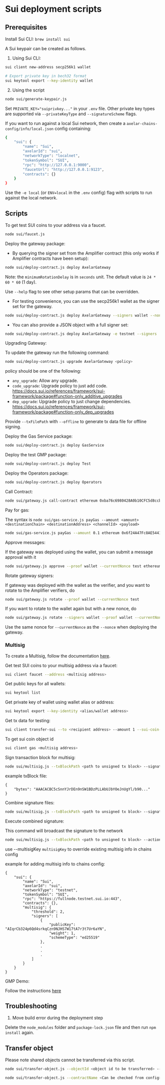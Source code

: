 # Sui deployment scripts

## Prerequisites

Install Sui CLI: `brew install sui`

A Sui keypair can be created as follows.

1. Using Sui CLI:

```bash
sui client new-address secp256k1 wallet

# Export private key in bech32 format
sui keytool export --key-identity wallet
```

2. Using the script

```bash
node sui/generate-keypair.js
```

Set `PRIVATE_KEY="suiprivkey..."` in your `.env` file. Other private key types are supported via `--privateKeyType` and `--signatureScheme` flags.

If you want to run against a local Sui network, then create a `axelar-chains-config/info/local.json` config containing:

```bash
{
    "sui": {
        "name": "Sui",
        "axelarId": "sui",
        "networkType": "localnet",
        "tokenSymbol": "SUI",
        "rpc": "http://127.0.0.1:9000",
        "faucetUrl": "http://127.0.0.1:9123",
        "contracts": {}
    }
}
```

Use the `-e local` (or `ENV=local` in the `.env` config) flag with scripts to run against the local network.

## Scripts

To get test SUI coins to your address via a faucet.

```bash
node sui/faucet.js
```

Deploy the gateway package:

-   By querying the signer set from the Amplifier contract (this only works if Amplifier contracts have been setup):

```bash
node sui/deploy-contract.js deploy AxelarGateway
```

Note: the `minimumRotationDelay` is in `seconds` unit. The default value is `24 * 60 * 60` (1 day).

Use `--help` flag to see other setup params that can be overridden.

-   For testing convenience, you can use the secp256k1 wallet as the signer set for the gateway.

```bash
node sui/deploy-contract.js deploy AxelarGateway --signers wallet --nonce test
```

-   You can also provide a JSON object with a full signer set:

```bash
node sui/deploy-contract.js deploy AxelarGateway -e testnet --signers '{"signers": [{"pub_key": "0x020194ead85b350d90472117e6122cf1764d93bf17d6de4b51b03d19afc4d6302b", "weight": 1}], "threshold": 1, "nonce": "0x0000000000000000000000000000000000000000000000000000000000000000"}'
```

Upgrading Gateway:

To update the gateway run the following command:

```bash
node sui/deploy-contract.js upgrade AxelarGateway <policy>
```

policy should be one of the following:

-   `any_upgrade`: Allow any upgrade.
-   `code_upgrade`: Upgrade policy to just add code. https://docs.sui.io/references/framework/sui-framework/package#function-only_additive_upgrades
-   `dep_upgrade`: Upgrade policy to just change dependencies. https://docs.sui.io/references/framework/sui-framework/package#function-only_dep_upgrades

Provide `--txFilePath` with `--offline` to generate tx data file for offline signing.

Deploy the Gas Service package:

```bash
node sui/deploy-contract.js deploy GasService
```

Deploy the test GMP package:

```bash
node sui/deploy-contract.js deploy Test
```

Deploy the Operators package:

```bash
node sui/deploy-contract.js deploy Operators
```

Call Contract:

```bash
node sui/gateway.js call-contract ethereum 0xba76c6980428A0b10CFC5d8ccb61949677A61233 0x1234
```

Pay for gas:

The syntax is `node sui/gas-service.js payGas --amount <amount> <destinationChain> <destinationAddress> <channelId> <payload>`

```bash
node sui/gas-service.js payGas --amount 0.1 ethereum 0x6f24A47Fc8AE5441Eb47EFfC3665e70e69Ac3F05 0xba76c6980428A0b10CFC5d8ccb61949677A61233 0x1234
```

Approve messages:

If the gateway was deployed using the wallet, you can submit a message approval with it

```bash
node sui/gateway.js approve --proof wallet --currentNonce test ethereum 0x0x32034b47cb29d162d9d803cc405356f4ac0ec07fe847ace431385fe8acf3e6e5-1 0x4F4495243837681061C4743b74B3eEdf548D56A5 0xa84d27bd6c9680e52e93779b8977bbcb73273b88f52a84d8dd8af1c3301341d7 0x47173285a8d7341e5e972fc677286384f802f8ef42a5ec5f03bbfa254cb01fad
```

Rotate gateway signers:

If gateway was deployed with the wallet as the verifier, and you want to rotate to the Amplifier verifiers, do

```bash
node sui/gateway.js rotate --proof wallet --currentNonce test
```

If you want to rotate to the wallet again but with a new nonce, do

```bash
node sui/gateway.js rotate --signers wallet --proof wallet --currentNonce test --newNonce test2
```

Use the same nonce for `--currentNonce` as the `--nonce` when deploying the gateway.

### Multisig

To create a Multisig, follow the documentation [here](https://docs.sui.io/guides/developer/cryptography/multisig).

Get test SUI coins to your multisig address via a faucet:

```bash
sui client faucet --address <multisig address>
```

Get public keys for all wallets:

```bash
sui keytool list
```

Get private key of wallet using wallet alias or address:

```bash
sui keytool export --key-identity <alias/wallet address>
```

Get tx data for testing:

```bash
sui client transfer-sui --to <recipient address> --amount 1 --sui-coin-object-id <sui coin object id> --serialize-unsigned-transaction --gas-budget 77047880
```

To get sui coin object id

```bash
sui client gas <multisig address>
```

Sign transaction block for multisig:

```bash
node sui/multisig.js --txBlockPath <path to unsigned tx block> --signatureFilePath <path to store signature> --action sign --offline
```

example txBlock file:

```
{
    "bytes": "AAACACBC5cSnnYJrDEn9nSW1BDzPLLAbUJbYOeJnUgYl/b90..."
}
```

Combine signature files:

```bash
node sui/multisig.js --txBlockPath <path to unsigned tx block> --signatureFilePath <path to store combined signature> --action combine --offline --signatures <paths to files containing signatures>
```

Execute combined signature:

This command will broadcast the signature to the network

```bash
node sui/multisig.js --txBlockPath <path to unsigned tx block> --action execute --combinedSignPath <path to combined signature>
```

use --multisigKey `multisigKey` to override existing multisig info in chains config

example for adding multisig info to chains config:

```
{
    "sui": {
        "name": "Sui",
        "axelarId": "sui",
        "networkType": "testnet",
        "tokenSymbol": "SUI",
        "rpc": "https://fullnode.testnet.sui.io:443",
        "contracts": {},
        "multisig": {
            "threshold": 2,
            "signers": [
                {
                    "publicKey": "AIqrCb324p6Qd4srkqCzn9NJHS7W17tA7r3t7Ur6aYN",
                    "weight": 1,
                    "schemeType": "ed25519"
                },
                .
                .
                .
            ]
        }
    }
}
```

GMP Demo:

Follow the instructions [here](docs/gmp.md)

## Troubleshooting

1. Move build error during the deployment step

Delete the `node_modules` folder and `package-lock.json` file and then run `npm install` again.

## Transfer object

Please note shared objects cannot be transferred via this script.

```bash
node sui/transfer-object.js --objectId <object id to be transferred> --recipient <recipient address>

node sui/transfer-object.js --contractName <Can be checked from config> --objectName <picked from config> --recipient <recipient address>
```
